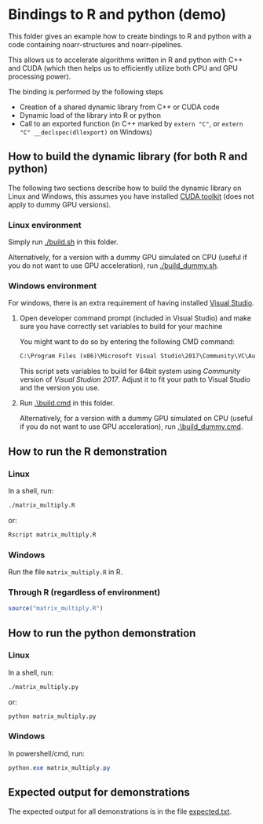 # Bindings to R and python (demo)

This folder gives an example how to create bindings to R and python with a code containing noarr-structures and noarr-pipelines.

This allows us to accelerate algorithms written in R and python with C++ and CUDA (which then helps us to efficiently utilize both CPU and GPU processing power).

The binding is performed by the following steps

- Creation of a shared dynamic library from C++ or CUDA code
- Dynamic load of the library into R or python
- Call to an exported function (in C++ marked by `extern "C"`, or `extern "C" __declspec(dllexport)` on Windows)

## How to build the dynamic library (for both R and python)

The following two sections describe how to build the dynamic library on Linux and Windows, this assumes you have installed [CUDA toolkit](https://developer.nvidia.com/cuda-downloads) (does not apply to dummy GPU versions).

### Linux environment

Simply run [./build.sh](./build.sh) in this folder.

Alternatively, for a version with a dummy GPU simulated on CPU (useful if you do not want to use GPU acceleration), run [./build_dummy.sh](./build_dummy.sh).

### Windows environment

For windows, there is an extra requirement of having installed [Visual Studio](https://visualstudio.microsoft.com/cs/).

1. Open developer command prompt (included in Visual Studio) and make sure you have correctly set variables to build for your machine

    You might want to do so by entering the following CMD command:

    ```cmd
    C:\Program Files (x86)\Microsoft Visual Studio\2017\Community\VC\Auxiliary\Build\vcvarsall.bat" x64
    ```

    This script sets variables to build for 64bit system using *Community* version of *Visual Studion 2017*. Adjust it to fit your path to Visual Studio and the version you use.

2. Run [.\build.cmd](./build.cmd) in this folder.

    Alternatively, for a version with a dummy GPU simulated on CPU (useful if you do not want to use GPU acceleration), run [.\build_dummy.cmd](./build_dummy.cmd).

## How to run the R demonstration

### Linux

In a shell, run:

```sh
./matrix_multiply.R
```

or:

```sh
Rscript matrix_multiply.R
```

### Windows

Run the file `matrix_multiply.R` in R.

### Through R (regardless of environment)

```R
source("matrix_multiply.R")
```

## How to run the python demonstration

### Linux

In a shell, run:

```sh
./matrix_multiply.py
```

or:

```sh
python matrix_multiply.py
```

### Windows

In powershell/cmd, run:

```ps1
python.exe matrix_multiply.py
```

## Expected output for demonstrations

The expected output for all demonstrations is in the file [expected.txt](expected.txt).
